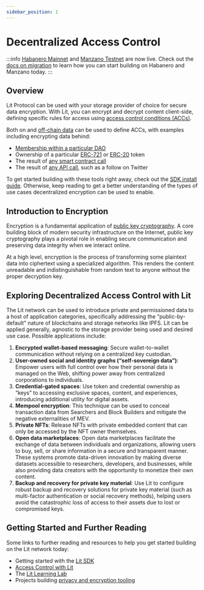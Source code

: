 ```yaml
---
sidebar_position: 1
---
```


# Decentralized Access Control

:::info
[Habanero Mainnet](../network/networks/mainnet) and [Manzano Testnet](../network/networks/testnet) are now live. Check out the [docs on migration](../network/migration-guide) to learn how you can start building on Habanero and Manzano today. 
:::

## Overview

Lit Protocol can be used with your storage provider of choice for secure data encryption. With Lit, you can encrypt and decrypt content client-side, defining specific rules for access using [access control conditions (ACCs)](../sdk/access-control/evm/basic-examples).

Both on and [off-chain data](../sdk/access-control/lit-action-conditions) can be used to define ACCs, with examples including encrypting data behind:

- [Membership within a particular DAO](../sdk/access-control/evm/basic-examples#must-be-a-member-of-a-dao-molochdaov21-also-supports-daohaus)
- Ownership of a particular [ERC-721](../sdk/access-control/evm/basic-examples#must-posess-a-specific-erc721-token-nft) or [ERC-20](../sdk/access-control/evm/basic-examples#must-posess-at-least-one-erc20-token) token
- The result of [any smart contract call](../sdk/access-control/evm/custom-contract-calls)
- The result of [any API call](../sdk/access-control/lit-action-conditions), such as a follow on Twitter

To get started building with these tools right away, check out the [SDK install guide](../sdk/installation). Otherwise, keep reading to get a better understanding of the types of use cases decentralized encryption can be used to enable.

## Introduction to Encryption

Encryption is a fundamental application of [public key cryptography](https://www-ee.stanford.edu/~hellman/publications/24.pdf). A core building block of modern security infrastructure on the Internet, public key cryptography plays a pivotal role in enabling secure communication and preserving data integrity when we interact online.

At a high level, encryption is the process of transforming some plaintext data into ciphertext using a specialized algorithm. This renders the content unreadable and indistinguishable from random text to anyone without the proper decryption key.


## Exploring Decentralized Access Control with Lit

The Lit network can be used to introduce private and permissioned data to a host of application categories, specifically addressing the “public-by-default” nature of blockchains and storage networks like IPFS. Lit can be applied generally, agnostic to the storage provider being used and desired use case. Possible applications include:

1. **Encrypted wallet-based messaging**: Secure wallet-to-wallet communication without relying on a centralized key custodian.
2. **User-owned social and identity graphs (“self-sovereign data”)**: Empower users with full control over how their personal data is managed on the Web, shifting power away from centralized corporations to individuals.
3. **Credential-gated spaces**: Use token and credential ownership as “keys” to accessing exclusive spaces, content, and experiences, introducing additional utility for digital assets.
4. **Mempool encryption**: This technique can be used to conceal transaction data from Searchers and Block Builders and mitigate the negative externalities of MEV.
5. **Private NFTs**: Release NFTs with private embedded content that can only be accessed by the NFT owner themselves.
6. **Open data marketplaces**: Open data marketplaces facilitate the exchange of data between individuals and organizations, allowing users to buy, sell, or share information in a secure and transparent manner. These systems promote data-driven innovation by making diverse datasets accessible to researchers, developers, and businesses, while also providing data creators with the opportunity to monetize their own content.
7. **Backup and recovery for private key material**: Use Lit to configure robust backup and recovery solutions for private key material (such as multi-factor authentication or social recovery methods), helping users avoid the catastrophic loss of access to their assets due to lost or compromised keys.

## Getting Started and Further Reading

Some links to further reading and resources to help you get started building on the Lit network today:

- Getting started with the [Lit SDK](../sdk/installation)
- [Access Control with Lit](../sdk/access-control/encryption)
- The [Lit Learning Lab](/learningLab/intro-to-lit/acc)
- Projects building [privacy and encryption tooling](https://github.com/LIT-Protocol/awesome/tree/main#privacy-and-encryption)
